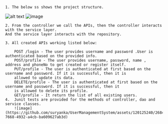 	1. The below ss shows the project structure.
   ![alt text](https://drive.google.com/file/d/192VHQRo6ngG_GcPu5dNYC18-maTNaZGl/view?usp=drive_link)
   ![image](https://github.com/suryanka/UserManagementSystem/assets/120125240/dc0cc169-f6e4-485d-ac3f-9f4bc286f3c3)

	2. From the controller we call the APIs, then the controller interacts with the service layer.
	And the service layer interacts with the repository.
	
	3. All created APIs working listed below:

        POST /login - The user provides username and password .User is authenticated based on the provided info.
        POST/profile - The user provides username, password, name , address and phoneNo to get created or register itself.
        PUT/profile - The user is authenticated at first based on the username and password. If it is successful, then it is 
        allowed to update its data. 
        DELETE/profile - The user is authenticated at first based on the username and password. If it is successful, then it 
        is allowed to delete its profile.
        GET/profile - It return the list of all existing users.
    4.  Junit tests are provided for the methods of controller, dao and service classes.
        ![image](https://github.com/suryanka/UserManagementSystem/assets/120125240/2684816f-7668-4932-a4cb-ba609627ab3d)

 
